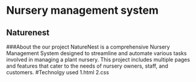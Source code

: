 # Nursery management system 
## Naturenest
###About the our project
NatureNest is a comprehensive Nursery Management System designed to streamline
and automate various tasks involved in managing a plant nursery. This project
includes multiple pages and features that cater to the needs of 
nursery owners, staff, and customers.
#Technolgy used
1.html
2.css
